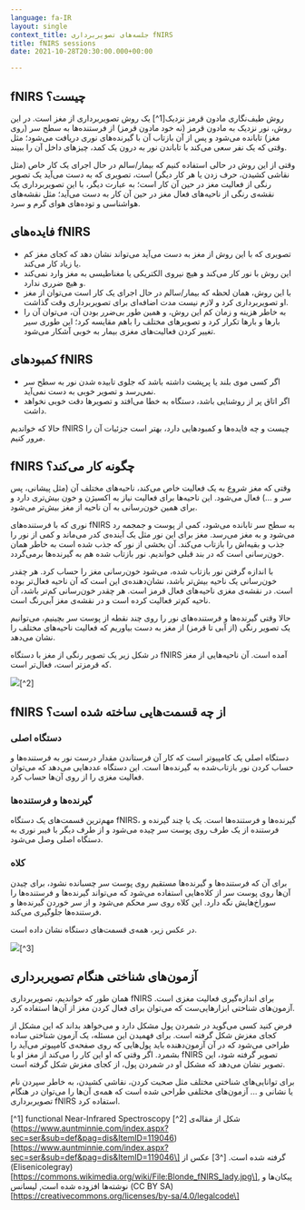 ```yaml
---
language: fa-IR
layout: single
context_title: جلسه‌های تصویربرداری fNIRS
title: fNIRS sessions
date: 2021-10-28T20:30:00.000+00:00

---
```

## fNIRS چیست؟

روش طیف‌نگاری مادون قرمز نزدیک\[1^\] یک روش تصویربرداری از مغز است. در این روش، نور نزدیک به مادون قرمز (نه خود مادون قرمز) از فرستنده‌ها به سطح سر (روی مغز) تابانده می‌شود و پس از آن بازتاب آن با گیرنده‌های نوری دریافت می‌شود؛ مثل وقتی که یک نفر سعی می‌کند با تاباندن نور به درون یک کمد، چیزهای داخل آن را ببیند.

وقتی از این روش در حالی استفاده کنیم که بیمار/سالم در حال اجرای یک کار خاص (مثل نقاشی کشیدن، حرف زدن یا هر کار دیگر) است، تصویری که به دست می‌آید یک تصویر رنگی از فعالیت مغز در حین آن کار است؛ به عبارت دیگر، با این تصویربرداری یک نقشه‌ی رنگی از ناحیه‌های فعال مغز در حین آن کار به دست می‌آید؛ مثل نقشه‌های هواشناسی و توده‌های هوای گرم و سرد.

## فایده‌های fNIRS

* تصویری که با این روش از مغز به دست می‌آید می‌تواند نشان دهد که کجای مغز کم یا زیاد کار می‌کند.
* این روش با نور کار می‌کند و هیچ نیروی الکتریکی یا مغناطیسی به مغز وارد نمی‌کند و هیچ ضرری ندارد.
* با این روش، همان لحظه که بیمار/سالم در حال اجرای یک کار است می‌توان از مغز او تصویربرداری کرد و لازم نیست  مدت اضافه‌ای برای تصویربرداری وقت گذاشت.
* به خاطر هزینه و زمان کم این روش، و همین طور بی‌ضرر بودن آن، می‌توان آن را بارها و بارها تکرار کرد و تصویرهای مختلف را باهم مقایسه کرد؛ این طوری سیر تغییر کردن فعالیت‌های مغزی بیمار به خوبی آشکار می‌شود.

## کمبودهای fNIRS

* اگر کسی موی بلند یا پرپشت داشته باشد که جلوی تابیده شدن نور به سطح سر نمی‌رسد و تصویر خوبی به دست نمی‌آید.
* اگر اتاق پر از روشنایی باشد، دستگاه به خطا می‌افتد و تصویرها دقت خوبی نخواهد داشت.

حالا که خواندیم fNIRS چیست و چه فایده‌ها و کمبود‌هایی دارد، بهتر است جزئیات آن را مرور کنیم.

## fNIRS چگونه کار می‌کند؟

وقتی که مغز شروع به یک فعالیت خاص می‌کند، ناحیه‌های مختلف آن (مثل پیشانی، پس سر و ...) فعال می‌شود. این ناحیه‌ها برای فعالیت نیاز به اکسیژن و خون بیش‌تری دارد و برای همین خون‌رسانی به آن ناحیه از مغز بیش‌تر می‌شود.

نوری که با فرستنده‌های fNIRS به سطح سر تابانده می‌شود، کمی از پوست و جمجمه رد می‌شود و به مغز می‌رسد. مغز برای این نور مثل یک آینده‌ی کدر می‌ماند و کمی از نور را جذب و بقیه‌اش را بازتاب می‌کند. آن بخشی از نور که جذب شده است به خاطر همان خون‌رسانی است که در بند قبلی خواندیم. نور بازتاب شده هم به گیرنده‌ها برمی‌گردد.

با اندازه گرفتن نور بازتاب شده، می‌شود خون‌رسانی مغز را حساب کرد. هر چقدر خون‌رسانی یک ناحیه بیش‌تر باشد، نشان‌دهنده‌ی این است که آن ناحیه فعال‌تر بوده است. در نقشه‌ی مغزی ناحیه‌های فعال قرمز است. هر چقدر خون‌رسانی کم‌تر باشد، آن ناحیه کم‌تر فعالیت کرده است و در نقشه‌ی مغز آبی‌رنگ است.

حالا وقتی گیرنده‌ها و فرستنده‌های نور را روی چند نقطه از پوست سر بچینیم، می‌توانیم یک تصویر رنگی (از آبی تا قرمز) از مغز به دست بیاوریم که فعالیت ناحیه‌های مختلف را نشان می‌دهد.

در شکل زیر یک تصویر رنگی از مغز با دستگاه fNIRS آمده است. آن ناحیه‌هایی از مغز که قرمزتر است، فعال‌تر است.

![](https://joinzal.ir/assets/img/brain-activity.jpg)\[^2\]

## fNIRS از چه قسمت‌هایی ساخته شده است؟

### دستگاه اصلی

دستگاه اصلی یک کامپیوتر است که کار آن فرستاندن مقدار درست نور به فرستنده‌ها و حساب کردن نور بازتاب‌شده به گیرنده‌ها است. این دستگاه عددهایی می‌دهد که می‌توان فعالیت مغزی را از روی آن‌ها حساب کرد.

### گیرنده‌ها و فرستنده‌ها

مهم‌ترین قسمت‌های یک دستگاه fNIRS، گیرنده‌ها و فرستنده‌ها است. یک یا چند گیرنده و فرستنده از یک طرف روی پوست سر چیده می‌شود و از طرف دیگر با فیبر نوری به دستگاه اصلی وصل می‌شود.

### کلاه

برای آن که فرستنده‌ها و گیرنده‌ها مستقیم روی پوست سر چسبانده نشود، برای چیدن آن‌ها روی پوست سر از کلاه‌هایی استفاده می‌شود که می‌تواند گیرنده‌ها و فرستنده‌ها را سوراخ‌هایش نگه دارد. این کلاه روی سر محکم می‌شود و از سر خوردن گیرنده‌ها و فرستنده‌ها جلوگیری می‌کند.

در عکس زیر، همه‌ی قسمت‌های دستگاه نشان داده است.

![](https://joinzal.ir/assets/img/fnirs-equipment.png)\[^3\]

## آزمون‌های شناختی هنگام تصویربرداری

همان طور که خواندیم، تصویربرداری fNIRS برای اندازه‌گیری فعالیت مغزی است. آزمون‌های شناختی ابزارهایی‌ست که می‌توان برای فعال کردن مغز از آن‌ها استفاده کرد.

فرض کنید کسی می‌گوید در شمردن پول مشکل دارد و می‌خواهد بداند که این مشکل از کجای مغزش شکل گرفته است. برای فهمیدن این مسئله، یک آزمون شناختی ساده طراحی می‌شود که در‌ آن آزمون‌دهنده باید پول‌هایی که روی صفحه‌ی کامپیوتر می‌آید را بشمرد. اگر وقتی که او این کار را می‌کند از مغز او با fNIRS تصویر گرفته شود، این تصویر نشان می‌دهد که مشکل او در شمردن پول، از کجای مغزش شکل گرفته است.

برای توانایی‌های شناختی مختلف مثل صحبت کردن، نقاشی کشیدن، به خاطر سپردن نام یا نشانی و ... آزمون‌های مختلفی طراحی شده است که همه‌ی آن‌ها را می‌توان در هنگام تصویربرداری fNIRS استفاده کرد.

\[^1\] functional Near-Infrared Spectroscopy
\[^2\] شکل از مقاله‌ی (https://www.auntminnie.com/index.aspx?sec=ser&sub=def&pag=dis&ItemID=119046)\[https://www.auntminnie.com/index.aspx?sec=ser&sub=def&pag=dis&ItemID=119046\] گرفته شده است.
\[^3\] عکس از (Elisenicolegray)\[https://commons.wikimedia.org/wiki/File:Blonde_fNIRS_lady.jpg\], پیکان‌ها و نوشته‌ها افزوده شده است, لیسانس (CC BY SA)\[https://creativecommons.org/licenses/by-sa/4.0/legalcode\]